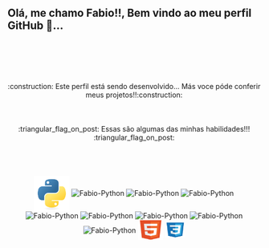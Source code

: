 
## Olá, me chamo Fabio!!, Bem vindo ao meu perfil GitHub 👋...
</br></br></br></br>
<div align="center"> 
:construction: Este perfil está sendo desenvolvido... Más voce póde conferir meus projetos!!:construction:
</div></br></br></br>





<div align="center">
  :triangular_flag_on_post: Essas são algumas das minhas habilidades!!! :triangular_flag_on_post:</br></br></br></br></br>

<div align="center"> 

<img align="center" alt="Fabio-Python" height="70" width="70" src="https://raw.githubusercontent.com/devicons/devicon/master/icons/python/python-original.svg">
<img align="center" alt="Fabio-Python" height="50" width="60" src="https://cdn.jsdelivr.net/gh/devicons/devicon/icons/django/django-plain.svg" />
<img align="center" alt="Fabio-Python" height="100" width="100" src="https://cdn.jsdelivr.net/gh/devicons/devicon/icons/flask/flask-original-wordmark.svg" />

<img align="center" alt="Fabio-Python" height="70" width="70" src="https://cdn.jsdelivr.net/gh/devicons/devicon/icons/pandas/pandas-original-wordmark.svg" />
          
<img  align="center" alt="Fabio-Python" height="50" width="50" src="https://cdn.jsdelivr.net/gh/devicons/devicon/icons/selenium/selenium-original.svg" />
          
 <img align="center" alt="Fabio-Python" height="50" width="50" src="https://icongr.am/devicon/git-original.svg?size=128&color=currentColor">
<img align="center" alt="Fabio-Python" height="50" width="50" src="https://icongr.am/devicon/javascript-original.svg?size=53&color=currentColor">
<img align="center" alt="Fabio-Python" height="50" width="60" src="https://icongr.am/devicon/mysql-original.svg?size=53&color=currentColor">
<img align="center" alt="Fabio-Python" height="30" width="40" src="https://cdn.jsdelivr.net/gh/devicons/devicon/icons/kotlin/kotlin-original.svg" />
 <img align="center" alt="Fabio-HTML" height="40" width="50" src="https://raw.githubusercontent.com/devicons/devicon/master/icons/html5/html5-original.svg">
<img align="center" alt="Fabio-CSS" height="30" width="40" src="https://raw.githubusercontent.com/devicons/devicon/master/icons/css3/css3-original.svg">
</div>
